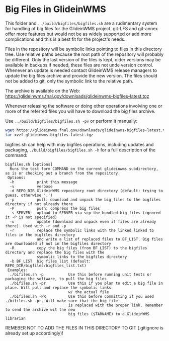 # Big Files in GlideinWMS

This folder and `../build/bigfiles/bigfiles.sh` are a rudimentary system for handling of big files
for the GlideinWMS project. git-LFS and git-annex offer more features but would not be as widely
supported or add more complications and this is a best fit for the project's needs.

Files in the repository will be symbolic links pointing to files in this directory tree.
Use relative paths because the root path of the repository will probably be different.
Only the last version of the files is kept, older versions may be available in backups if needed,
these files are not unde version control.
Whenever an update is needed contact GlideinWMS release managers to update the big files archive
and provide the new version.
The files should not be added to git, only the symbolic link to the relative path.

The archive is available on the Web:
https://glideinwms.fnal.gov/downloads/glideinwms-bigfiles-latest.tgz

Whenever releasing the software or doing other operations involving one or more of the referred files
you will have to download the big files archive.

Use `../build/bigfiles/bigfiles.sh -pv` or perform it manually:

```bash
wget https://glideinwms.fnal.gov/downloads/glideinwms-bigfiles-latest.tgz
tar xvzf glideinwms-bigfiles-latest.tgz
```

bigfiles.sh can help with may bigfiles operations, including updates and packaging,
`./build/bigfiles/bigfiles.sh -h` for a full description of the command:

```
bigfiles.sh [options]
  Runs the test form COMMAND on the current glideinwms subdirectory, as is or checking out a branch from the repository.
 Options:
  -h          print this message
  -v          verbose
  -d REPO_DIR GlideinWMS repository root directory (default: trying to guess, otherwise '.')
  -p          pull: download and unpack the big files to the bigfiles directory if not already there
  -P          push: compress the big files
  -s SERVER   upload to SERVER via scp the bundled big files (ignored it -P is not specified)
  -u          update (download and unpack even if files are already there). Used with -r and -p
  -r          replace the symbolic links with the linked linked to files in the bigfiles directory
              and write a list of replaced files to BF_LIST. Big files are downloaded if not in the bigfiles directory
  -R          copy the big files (from BF_LIST) to the bigfiles directory and replace the big files with the
              symbolic links to the bigfiles directory
  -b BF_LIST  big files list (default: REPO_DIR/bigfiles/bigfiles_list.txt)
 Examples:
  ./bifiles.sh -p           Use this before running unit tests or packaging the software, to pull the big files
  ./bifiles.sh -pr          Use this if you plan to edit a big file in place. Will pull and replace the symbolic links
                            w/ the actual file
  ./bifiles.sh -PR          Use this before committing if you used ./bifiles.sh -pr. Will make sure that the big file
                            is replaced with the proper link. Remember to send the archive wit the new
                            big files ($TARNAME) to a GlideinWMS librarian
```

REMEBER NOT TO ADD THE FILES IN THIS DIRECTORY TO GIT (.gitignore is already set up accordingly)!
